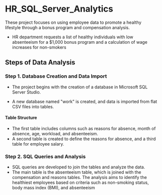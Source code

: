 # HR_SQL_Server_Analytics

These project focuses on using employee data to promote a healthy lifestyle through a bonus program and compensation analysis.
- HR department requests a list of healthy individuals with low absenteeism       for a $1,000 bonus program and a calculation of wage increases for non-smokers

## Steps of Data Analysis
### Step 1. Database Creation and Data Import
- The project begins with the creation of a database in Microsoft SQL Server Studio.

- A new database named "work" is created, and data is imported from flat CSV files into tables.

#### Table Structure
- The first table includes columns such as reasons for absence, month of absence, age, workload, and absenteeism.
- A second table is created to define the reasons for absence, and a third table for employee salary.

### Step 2. SQL Queries and Analysis
- SQL queries are developed to join the tables and analyze the data.
- The main table is the absenteeism table, which is joined with the compensation and reasons tables.
The analysis aims to identify the healthiest employees based on criteria such as non-smoking status, body mass index (BMI), and absenteeism


